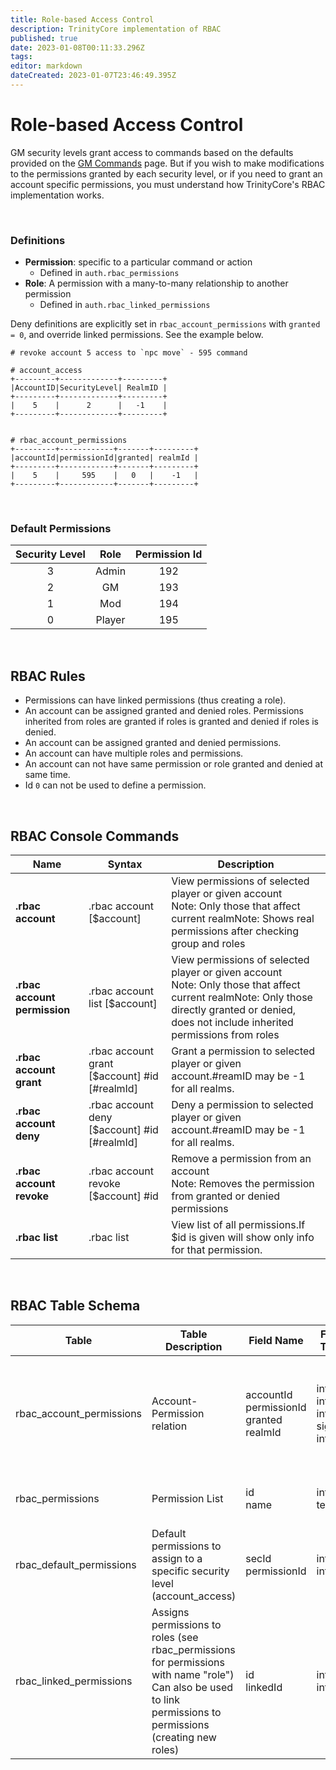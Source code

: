 ```yaml
---
title: Role-based Access Control
description: TrinityCore implementation of RBAC
published: true
date: 2023-01-08T00:11:33.296Z
tags: 
editor: markdown
dateCreated: 2023-01-07T23:46:49.395Z
---
```


# Role-based Access Control
GM security levels grant access to commands based on the defaults provided on the [GM Commands](/how-to/gm-commands) page. But if you wish to make modifications to the permissions granted by each security level, or if you need to grant an account specific permissions, you must understand how TrinityCore's RBAC implementation works.

&nbsp;
### Definitions
- **Permission**: specific to a particular command or action 
	- Defined in `auth.rbac_permissions`
- **Role**: A permission with a many-to-many relationship to another permission
	- Defined in `auth.rbac_linked_permissions`
  
Deny definitions are explicitly set in `rbac_account_permissions` with `granted = 0`, and override linked permissions. See the example below.


```shell
# revoke account 5 access to `npc move` - 595 command

# account_access
+---------+-------------+---------+
|AccountID|SecurityLevel| RealmID |
+---------+-------------+---------+
|    5    |      2      |   -1    |
+---------+-------------+---------+


# rbac_account_permissions
+---------+------------+-------+---------+
|accountId|permissionId|granted| realmId |
+---------+------------+-------+---------+
|    5    |     595    |   0   |    -1   |
+---------+------------+-------+---------+
```
  
&nbsp;
### Default Permissions
  
  | Security Level |Role| Permission Id |
|:---:|:---:|:---:|
| 3 |Admin| 192 |
| 2 |GM | 193 |
| 1 |Mod | 194 |
| 0 |Player | 195 |
  
&nbsp;

## RBAC Rules
- Permissions can have linked permissions (thus creating a role).
- An account can be assigned granted and denied roles. Permissions inherited from roles are granted if roles is granted and denied if roles is denied.
- An account can be assigned granted and denied permissions.
- An account can have multiple roles and permissions.
- An account can not have same permission or role granted and denied at same time.
- Id `0` can not be used to define a permission.

&nbsp;
## RBAC Console Commands
| **Name**                     | **Syntax**                                            | **Description**                                                                                                                                                                              |
|------------------------------|-------------------------------------------------------|----------------------------------------------------------------------------------------------------------------------------------------------------------------------------------------------|
| **.rbac account**            | .rbac account [$account]                      | View permissions of selected player or given account<br />Note: Only those that affect current realmNote: Shows real permissions after checking group and roles                                    |
| **.rbac account permission** | .rbac account list [$account]                 | View permissions of selected player or given account<br />Note: Only those that affect current realmNote: Only those directly granted or denied, does not include inherited permissions from roles |
| **.rbac account grant**      | .rbac account grant [$account] #id [#realmId] | Grant a permission to selected player or given account.#reamID may be -1 for all realms.                                                                                                     |
| **.rbac account deny**       | .rbac account deny [$account] #id [#realmId]  | Deny a permission to selected player or given account.#reamID may be -1 for all realms.                                                                                                      |
| **.rbac account revoke**     | .rbac account revoke [$account] #id           | Remove a permission from an account<br />Note: Removes the permission from granted or denied permissions                                                                                           |
| **.rbac list**               | .rbac list                                    | View list of all permissions.If $id is given will show only info for that permission.                                                                                                        |

&nbsp;
## RBAC Table Schema
| **Table** | **Table Description** | **Field Name** | **Field Type** | **Field Description** |
|---|---|---|---|---|
| rbac_account_permissions | Account-Permission relation | accountId<br /> permissionId<br /> granted<br /> realmId | int<br /> int<br /> int<br /> signed int | Account id<br /> Permission id<br /> Granted = 1, Denied = 0<br /> All = -1, else realmId |
| rbac_permissions | Permission List | id<br /> name | int<br /> text | Permission id<br /> Permission name |
| rbac_default_permissions | Default permissions to assign to a specific security level (account_access) | secId <br /> permissionId | int<br /> int | Security level [0-3] <br /> Permission id  |
| rbac_linked_permissions | Assigns permissions to roles (see rbac_permissions for permissions with name "role") Can also be used to link permissions to permissions (creating new roles) | id <br /> linkedId | int <br /> int | Permission id <br /> Permission id |